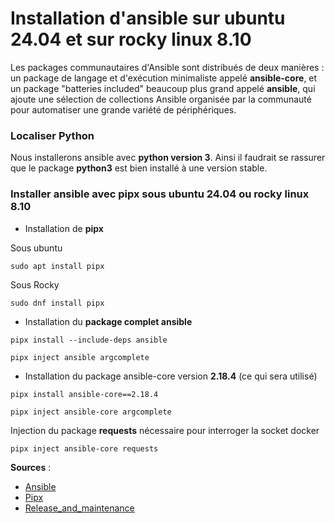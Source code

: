 # Installation d'ansible sur ubuntu 24.04 et sur rocky linux 8.10

Les packages communautaires d'Ansible sont distribués de deux manières : un package de langage et d'exécution minimaliste appelé **ansible-core**, et un package "batteries included" beaucoup plus grand appelé **ansible**, qui ajoute une sélection de collections Ansible organisée par la communauté pour automatiser une grande variété de périphériques.

### Localiser Python

Nous installerons ansible avec **python version 3**. Ainsi il faudrait se rassurer que le package **python3** est bien installé à une version stable.

### Installer ansible avec pipx sous ubuntu 24.04 ou rocky linux 8.10

- Installation de **pipx**

Sous ubuntu
```
sudo apt install pipx
```

Sous Rocky
```
sudo dnf install pipx
```

- Installation du **package complet ansible**

```
pipx install --include-deps ansible
```

```
pipx inject ansible argcomplete
```

- Installation du package ansible-core version **2.18.4** (ce qui sera utilisé)

```
pipx install ansible-core==2.18.4
```

```
pipx inject ansible-core argcomplete
```

Injection du package **requests** nécessaire pour interroger la socket docker

```
pipx inject ansible-core requests
```

**Sources** :
- [Ansible](https://docs.ansible.com/ansible/latest/installation_guide/installation_distros.html)
- [Pipx](https://pipx.pypa.io/stable/)
- [Release_and_maintenance](https://docs.ansible.com/ansible/latest/reference_appendices/release_and_maintenance.html)